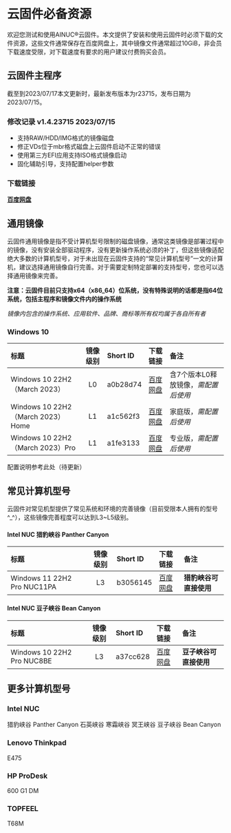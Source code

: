 # 云固件必备资源

欢迎您测试和使用AINUC®云固件。本文提供了安装和使用云固件时必须下载的文件资源，这些文件通常保存在百度网盘上，其中镜像文件通常超过10GiB，非会员下载速度受限，对下载速度有要求的用户建议付费购买会员。

## 云固件主程序

截至到2023/07/17本文更新时，最新发布版本为r23715，发布日期为2023/07/15。

### 修改记录 v1.4.23715 2023/07/15
- 支持RAW/HDD/IMG格式的镜像磁盘
- 修正VDs位于mbr格式磁盘上云固件启动不正常的错误
- 使用第三方EFI应用支持ISO格式镜像启动
- 固化辅助引导，支持配置helper参数

### 下载链接

**[百度网盘](https://pan.baidu.com/s/1D4NuMqWCKhRA8G49_SQwAg)**  

## 通用镜像

云固件通用镜像是指不受计算机型号限制的磁盘镜像，通常这类镜像是部署过程中的镜像，没有安装全部驱动程序，没有更新操作系统必须的补丁，但这些镜像适配绝大多数的计算机型号，对于未出现在云固件支持的“常见计算机型号”一文的计算机，建议选择通用镜像自行完善。对于需要定制特定部署的支持型号，您也可以选择通用镜像来完善。

**注意：云固件目前只支持x64（x86_64）位系统，没有特殊说明的话都是指64位系统，包括主程序和镜像文件内的操作系统**

*镜像内包含的操作系统、应用软件、品牌、商标等所有权均属于各自所有者*

### Windows 10

|标题|镜像级别|Short ID|下载链接|备注|
|:-----|:----:|:----|:----|:----|
|Windows 10 22H2（March 2023）|L0|a0b28d74|[百度网盘](https://pan.baidu.com/s/1yBnHt4Y9wGwSemmo7-JjpQ)|含7个版本L0释放镜像，*需配置后使用*|
|Windows 10 22H2（March 2023）Home|L1|a1c562f3|[百度网盘](https://pan.baidu.com/s/1Id10BXWeDKM1sMxWJo464g)|家庭版，*需配置后使用*|
|Windows 10 22H2（March 2023）Pro|L1|a1fe3133|[百度网盘](https://pan.baidu.com/s/1Ag1bGHk1tUoXN3jegazVIw)|专业版，*需配置后使用*|

配置说明参考此处（待更新）

## 常见计算机型号

云固件对常见机型提供了常见系统和环境的完善镜像（目前受限本人拥有的型号^_^），这些镜像完善程度可以达到L3~L5级别。

#### Intel NUC 猎豹峡谷 Panther Canyon

|标题|镜像级别|Short ID|下载链接|备注|
|:-----|:----:|:----|:----|:----|
|Windows 11 22H2 Pro NUC11PA|L3|b3056145|[百度网盘](https://pan.baidu.com/s/179oLGAB8DUwjDXsKv_y2kA)|**猎豹峡谷可直接使用**|

#### Intel NUC 豆子峡谷 Bean Canyon

|标题|镜像级别|Short ID|下载链接|备注|
|:-----|:----:|:----|:----|:----|
|Windows 10 22H2 Pro NUC8BE|L3|a37cc628|[百度网盘](https://pan.baidu.com/s/1OOIkpbeDWt3ZxMLAstLLNA)|**豆子峡谷可直接使用**|

## 更多计算机型号

### Intel NUC

猎豹峡谷 Panther Canyon 石英峡谷 寒霜峡谷 冥王峡谷 豆子峡谷 Bean Canyon

### Lenovo Thinkpad

E475

### HP ProDesk

600 G1 DM

### TOPFEEL

T68M